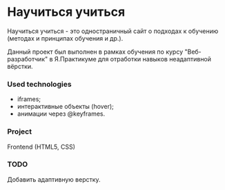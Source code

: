 # Научиться учиться

Научиться учиться - это одностраничный сайт о подходах к обучению (методах и принципах обучения и др.).

Данный проект был выполнен в рамках обучения по курсу "Веб-разработчик" в Я.Практикуме для отработки навыков неадаптивной вёрстки.

### Used technologies 

* iframes;
* интерактивные объекты (hover);
* анимации через @keyframes.

### Project

Frontend (HTML5, CSS)

### TODO

Добавить адаптивную верстку.
